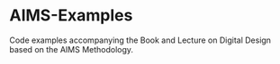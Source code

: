 # AIMS-Examples
Code examples accompanying the Book and Lecture on Digital Design based on the AIMS Methodology.
